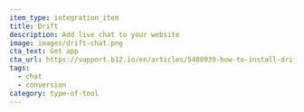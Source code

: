 ```yaml
---
item_type: integration_item
title: Drift
description: Add live chat to your website
image: images/drift-chat.png
cta_text: Get app
cta_url: https://support.b12.io/en/articles/5488939-how-to-install-drift-on-your-b12-site
tags:
  - chat
  - conversion
category: type-of-tool
---
```

